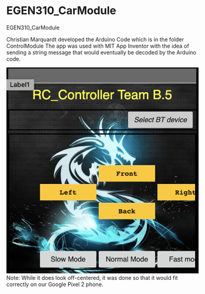 # EGEN310_CarModule
EGEN310_CarModule

Christian Marquardt developed the Arduino Code which is in the folder ControlModule
The app was used with MIT App Inventor with the idea of sending a string message that would eventually be decoded by the Arduino code.

![control app](img/UI.png)
Note: While it does look off-centered, it was done so that it would fit correctly on our Google Pixel 2 phone.
